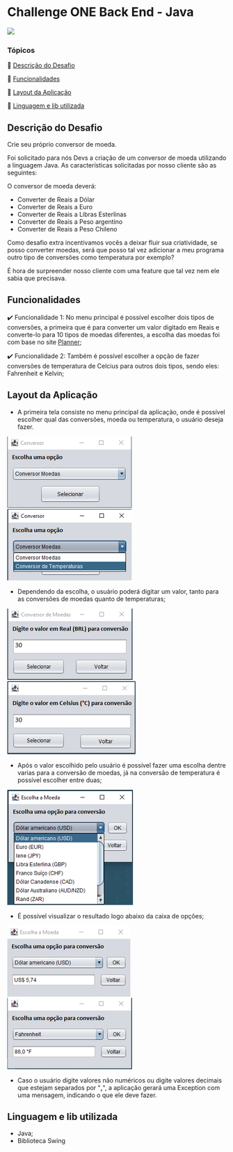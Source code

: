 # Challenge ONE Back End - Java

   <img src="http://img.shields.io/static/v1?		label=STATUS&message=CONCLUIDO&color=GREEN&style=for-the-badge"/>



### Tópicos 

:small_blue_diamond: [Descrição do Desafio](#descrição-do-desafio)

:small_blue_diamond: [Funcionalidades](#funcionalidades)

:small_blue_diamond: [Layout da Aplicação](#layout-da-aplicação)

:small_blue_diamond: [Linguagem e lib utilizada](#linguagem-e-lib-utilizada)



## Descrição do Desafio

Crie seu próprio conversor de moeda.

Foi solicitado para nós Devs a criação de um conversor de moeda utilizando a linguagem Java. As características solicitadas por nosso cliente são as seguintes:

O conversor de moeda deverá:

- Converter de Reais a Dólar
- Converter de Reais a Euro
- Converter de Reais a Libras Esterlinas
- Converter de Reais a Peso argentino
- Converter de Reais a Peso Chileno

Como desafio extra incentivamos vocês a deixar fluir sua criatividade, se posso converter moedas, será que posso tal vez adicionar a meu programa outro tipo de conversões como temperatura por exemplo?

É hora de surpreender nosso cliente com uma feature que tal vez nem ele sabia que precisava.



## Funcionalidades

:heavy_check_mark: Funcionalidade 1: No menu principal é possível escolher dois tipos de conversões, a primeira que é para converter um valor digitado em Reais e converte-lo para 10 tipos de moedas diferentes, a escolha das moedas foi com base no site [Planner](https://www.planner.com.br/2022/12/12/principais-moedas-do-mundo/);

:heavy_check_mark: Funcionalidade 2: Também é possível escolher a opção de fazer conversões de temperatura de Celcius para outros dois tipos, sendo eles: Fahrenheit e Kelvin;



## Layout da Aplicação 

- A primeira tela consiste no menu principal da aplicação, onde é possível escolher qual das conversões, moeda ou temperatura, o usuário deseja fazer.

<img src=https://github.com/marcelofox4/Challenge_ONE_BackEnd/blob/master/img-telas-conversor/01-tela-principal.png> <img src=https://github.com/marcelofox4/Challenge_ONE_BackEnd/blob/master/img-telas-conversor/02-tela-principal-escolha-conversor.png>

- Dependendo da escolha, o usuário poderá digitar um valor, tanto para as conversões de moedas quanto de temperaturas;

<img src=https://github.com/marcelofox4/Challenge_ONE_BackEnd/blob/master/img-telas-conversor/03-tela-conversor-moedas-valor.png> <img src=https://github.com/marcelofox4/Challenge_ONE_BackEnd/blob/master/img-telas-conversor/06-tela-conversor-temperatura-valor.png>

- Após o valor escolhido pelo usuário é possível fazer uma escolha dentre varias para a conversão de moedas, já na conversão de temperatura é possível escolher entre duas;

<img src=https://github.com/marcelofox4/Challenge_ONE_BackEnd/blob/master/img-telas-conversor/04-tela-conversor-moeda-escolha.png> 

- É possível visualizar o resultado logo abaixo da caixa de opções;

<img src=https://github.com/marcelofox4/Challenge_ONE_BackEnd/blob/master/img-telas-conversor/05-tela-conversor-moeda-resultado.png> <img src=https://github.com/marcelofox4/Challenge_ONE_BackEnd/blob/master/img-telas-conversor/08-tela-conversor-temperatura-resultado.png>

- Caso o usuário digite valores não numéricos ou digite valores decimais que estejam separados por "**,**", a aplicação gerará uma Exception com uma mensagem, indicando o que ele deve fazer.



## Linguagem e lib utilizada

- Java;
- Biblioteca Swing



​																												
